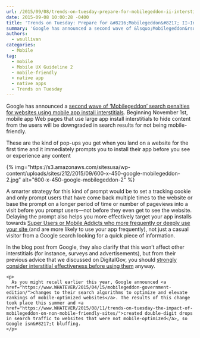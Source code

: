 ```yaml
---
url: /2015/09/08/trends-on-tuesday-prepare-for-mobilegeddon-ii-interstitial-app-ads/
date: 2015-09-08 10:00:28 -0400
title: 'Trends on Tuesday: Prepare for &#8216;Mobilegeddon&#8217; II—Interstitial App Ads'
summary: 'Google has announced a second wave of &lsquo;Mobilegeddon&rsquo; search penalties for websites using mobile app install interstitials. Beginning November 1st, mobile app Web pages that use large app install interstitials to hide content from the users will be downgraded in search results for not being mobile-friendly. These are the kind of pop-ups you get when you'
authors:
  - wsullivan
categories:
  - Mobile
tag:
  - mobile
  - Mobile UX Guideline 2
  - mobile-friendly
  - native app
  - native apps
  - Trends on Tuesday
---
```


Google has announced a [second</span> <span style="font-weight: 400">wave of ‘M</span>obilegeddon’ search penalties for websites using mobile app install interstitials](http://searchengineland.com/library/google/google-mobile-friendly-update)<span style="font-weight: 400">. Beginning November 1st, mobile app Web pages that use large app install interstitials to hide content from the users will be downgraded in search results for not being mobile-friendly.</p> 

<p>
  These are the kind of pop-ups you get when you land on a website for the first time and it immediately prompts you to install their app before you see or experience any content
</p>

<p>
  {% img="https://s3.amazonaws.com/sitesusa/wp-content/uploads/sites/212/2015/09/600-x-450-google-mobilegeddon-2.jpg" alt="600-x-450-google-mobilegeddon-2" %}
</p>

<p>
  A smarter strategy for this kind of prompt would be to set a tracking cookie and only prompt users that have come back multiple times to the website or base the prompt on a longer period of time or number of pageviews into a visit before you prompt users—not before they even get to see the website. Delaying the prompt also helps you more effectively target your app installs towards </span><a href="https://www.WHATEVER/2015/08/18/trends-on-tuesday-the-rise-in-mobile-addicts/"><span style="font-weight: 400">Super Users or Mobile Addicts who more frequently or deeply use your site </span></a><span style="font-weight: 400"> (and are more likely to use your app frequently), not just a casual visitor from a Google search looking for a quick piece of information.</p> 
  
  <p>
    In the blog post from Google, they also clarify that this won’t affect other interstitials (for instance, surveys and advertisements), but from their previous advice that we discussed on DigitalGov, you should </span><span style="font-weight: 400"><a href="https://www.WHATEVER/2015/08/04/trends-on-tuesday-mobile-web-audiences-abandon-sites-with-interstitial-ads/">strongly consider interstitial effectiveness before using them</a> anyway.</p> 
    
    <p>
      As you might recall earlier this year, Google announced <a href="https://www.WHATEVER/2015/04/15/mobilegeddon-government-edition/">changes to their search algorithms to optimize and elevate rankings of mobile-optimized websites</a>. The results of this change took place this summer and <a href="https://www.WHATEVER/2015/08/11/trends-on-tuesday-the-impact-of-mobilegeddon-on-non-mobile-friendly-sites/">created double-digit drops in search traffic to websites that were not mobile-optimized</a>, so Google isn&#8217;t bluffing.
    </p>